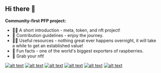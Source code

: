 ## Hi there 👋

**Community-first PFP project:**

- 🙋‍♀️ A short introduction - meta, token, and nft project!
- 🌈 Contribution guidelines - enjoy the journey.
- 👩‍💻 Useful resources - nothing great ever happens overnight, it will take a while to get an established value!
- 🍿 Fun facts - one of the world's biggest exporters of raspberries.
- 🧙 Grab your nft!

[![alt text][1.1]][1]
[![alt text][2.1]][2]
[![alt text][3.1]][3]
[![alt text][4.1]][4]
[![alt text][5.1]][5]
[![alt text][6.1]][6]

[1.1]: https://i.imgur.com/ckarvJq.png (discord)
[2.1]: https://i.imgur.com/xozRmO6.png (github)
[3.1]: https://i.imgur.com/2ZtkugE.png (linkedin)
[4.1]: https://i.imgur.com/9HQg17g.png (twitter)
[5.1]: https://i.imgur.com/hp42vEA.png (foundico)
[6.1]: https://i.imgur.com/j3ckYLh.png (etherscan)

[1]: https://discord.gg/RMka34MTEC
[2]: https://github.com/izzzy-xyz
[3]: https://www.linkedin.com/company/izzzy/
[4]: https://twitter.com/izzzy_xyz
[5]: https://foundico.com/ico/izzzy.html
[6]: https://etherscan.io/tx/0xa9d1e20bbb31e69982e5c74e09cb1cb60ef9aafa8c9aca7df4bdffe7b9381fef

